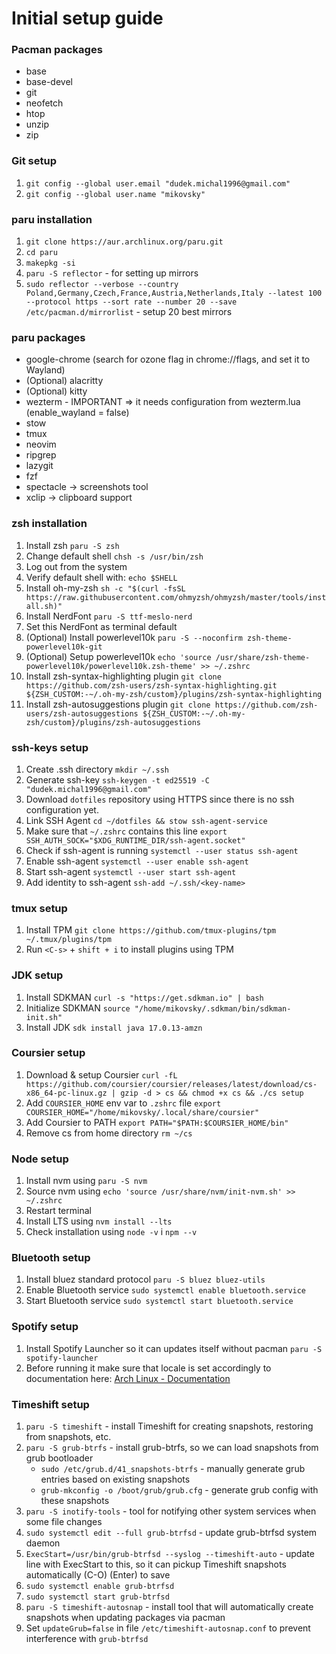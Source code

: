 # Initial setup guide

### Pacman packages
- base
- base-devel
- git
- neofetch
- htop
- unzip
- zip

### Git setup
1. `git config --global user.email "dudek.michal1996@gmail.com"`
2. `git config --global user.name "mikovsky"`

### paru installation
1. `git clone https://aur.archlinux.org/paru.git`
2. `cd paru`
3. `makepkg -si`
4. `paru -S reflector` - for setting up mirrors
5. `sudo reflector --verbose --country Poland,Germany,Czech,France,Austria,Netherlands,Italy --latest 100 --protocol https --sort rate --number 20 --save /etc/pacman.d/mirrorlist` - setup 20 best mirrors

### paru packages
- google-chrome (search for ozone flag in chrome://flags, and set it to Wayland)
- (Optional) alacritty
- (Optional) kitty
- wezterm - IMPORTANT => it needs configuration from wezterm.lua (enable_wayland = false)
- stow
- tmux
- neovim
- ripgrep
- lazygit
- fzf
- spectacle -> screenshots tool
- xclip -> clipboard support

### zsh installation
1. Install zsh `paru -S zsh`
2. Change default shell `chsh -s /usr/bin/zsh`
3. Log out from the system
4. Verify default shell with: `echo $SHELL`
5. Install oh-my-zsh `sh -c "$(curl -fsSL https://raw.githubusercontent.com/ohmyzsh/ohmyzsh/master/tools/install.sh)"`
6. Install NerdFont `paru -S ttf-meslo-nerd`
7. Set this NerdFont as terminal default
8. (Optional) Install powerlevel10k `paru -S --noconfirm zsh-theme-powerlevel10k-git`
9. (Optional) Setup powerlevel10k `echo 'source /usr/share/zsh-theme-powerlevel10k/powerlevel10k.zsh-theme' >> ~/.zshrc`
10. Install zsh-syntax-highlighting plugin `git clone https://github.com/zsh-users/zsh-syntax-highlighting.git ${ZSH_CUSTOM:-~/.oh-my-zsh/custom}/plugins/zsh-syntax-highlighting`
11. Install zsh-autosuggestions plugin `git clone https://github.com/zsh-users/zsh-autosuggestions ${ZSH_CUSTOM:-~/.oh-my-zsh/custom}/plugins/zsh-autosuggestions`

### ssh-keys setup
1. Create .ssh directory `mkdir ~/.ssh`
2. Generate ssh-key `ssh-keygen -t ed25519 -C "dudek.michal1996@gmail.com"`
3. Download `dotfiles` repository using HTTPS since there is no ssh configuration yet.
4. Link SSH Agent `cd ~/dotfiles && stow ssh-agent-service`
5. Make sure that `~/.zshrc` contains this line `export SSH_AUTH_SOCK="$XDG_RUNTIME_DIR/ssh-agent.socket"` 
6. Check if ssh-agent is running `systemctl --user status ssh-agent`
7. Enable ssh-agent `systemctl --user enable ssh-agent`
8. Start ssh-agent `systemctl --user start ssh-agent`
9. Add identity to ssh-agent `ssh-add ~/.ssh/<key-name>`

### tmux setup
1. Install TPM `git clone https://github.com/tmux-plugins/tpm ~/.tmux/plugins/tpm`
2. Run `<C-s>` + `shift + i` to install plugins using TPM

### JDK setup
1. Install SDKMAN `curl -s "https://get.sdkman.io" | bash`
2. Initialize SDKMAN `source "/home/mikovsky/.sdkman/bin/sdkman-init.sh"`
3. Install JDK `sdk install java 17.0.13-amzn`

### Coursier setup
1. Download & setup Coursier `curl -fL https://github.com/coursier/coursier/releases/latest/download/cs-x86_64-pc-linux.gz | gzip -d > cs && chmod +x cs && ./cs setup`
2. Add `COURSIER_HOME` env var to `.zshrc` file `export COURSIER_HOME="/home/mikovsky/.local/share/coursier"`
3. Add Coursier to PATH `export PATH="$PATH:$COURSIER_HOME/bin"`
4. Remove cs from home directory `rm ~/cs`

### Node setup
1. Install nvm using `paru -S nvm`
2. Source nvm using `echo 'source /usr/share/nvm/init-nvm.sh' >> ~/.zshrc`
3. Restart terminal
4. Install LTS using `nvm install --lts`
5. Check installation using `node -v` i `npm --v`

### Bluetooth setup
1. Install bluez standard protocol `paru -S bluez bluez-utils`
2. Enable Bluetooth service `sudo systemctl enable bluetooth.service`
3. Start Bluetooth service `sudo systemctl start bluetooth.service`

### Spotify setup
1. Install Spotify Launcher so it can updates itself without pacman `paru -S spotify-launcher`
2. Before running it make sure that locale is set accordingly to documentation here: [Arch Linux - Documentation](https://wiki.archlinux.org/title/Installation_guide#Localization)

### Timeshift setup
1. `paru -S timeshift` - install Timeshift for creating snapshots, restoring from snapshots, etc.
2. `paru -S grub-btrfs` - install grub-btrfs, so we can load snapshots from grub bootloader
   - `sudo /etc/grub.d/41_snapshots-btrfs` - manually generate grub entries based on existing snapshots
   - `grub-mkconfig -o /boot/grub/grub.cfg` - generate grub config with these snapshots
4. `paru -S inotify-tools` - tool for notifying other system services when some file changes
5. `sudo systemctl edit --full grub-btrfsd` - update grub-btrfsd system daemon
6. `ExecStart=/usr/bin/grub-btrfsd --syslog --timeshift-auto` - update line with ExecStart to this, so it can pickup Timeshift snapshots automatically (C-O) (Enter) to save
7. `sudo systemctl enable grub-btrfsd`
8. `sudo systemctl start grub-btrfsd`
9. `paru -S timeshift-autosnap` - install tool that will automatically create snapshots when updating packages via pacman
10. Set `updateGrub=false` in file `/etc/timeshift-autosnap.conf` to prevent interference with `grub-btrfsd`
